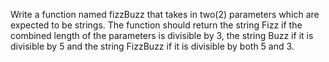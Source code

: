 Write a function named fizzBuzz that takes in two(2) parameters which are expected to
be strings. The function should return the string Fizz if the combined length of the
parameters is divisible by 3, the string Buzz if it is divisible by 5 and the string FizzBuzz
if it is divisible by both 5 and 3.

